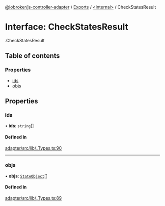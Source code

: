 [@iobroker/js-controller-adapter](../README.md) / [Exports](../modules.md) / [<internal\>](../modules/internal_.md) / CheckStatesResult

# Interface: CheckStatesResult

[<internal>](../modules/internal_.md).CheckStatesResult

## Table of contents

### Properties

- [ids](internal_.CheckStatesResult.md#ids)
- [objs](internal_.CheckStatesResult.md#objs)

## Properties

### ids

• **ids**: `string`[]

#### Defined in

[adapter/src/lib/_Types.ts:90](https://github.com/ioBroker/ioBroker.js-controller/blob/87eb3b2c/packages/adapter/src/lib/_Types.ts#L90)

___

### objs

• **objs**: [`StateObject`](internal_.StateObject.md)[]

#### Defined in

[adapter/src/lib/_Types.ts:89](https://github.com/ioBroker/ioBroker.js-controller/blob/87eb3b2c/packages/adapter/src/lib/_Types.ts#L89)
